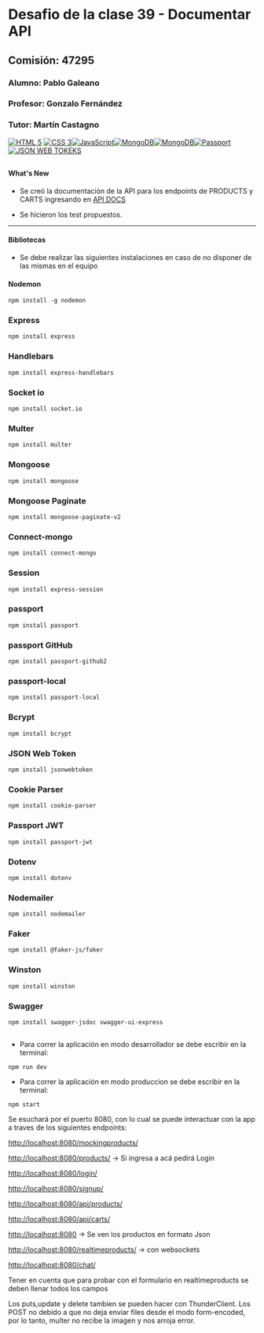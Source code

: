 # Desafio de la clase 39 - Documentar API
## Comisión: 47295

### Alumno: Pablo Galeano

### Profesor: Gonzalo Fernández

### Tutor: Martín Castagno

[![HTML 5](https://img.shields.io/badge/HTML_5-e34c26?style=for-the-badge&logo=html5&logoColor=white&labelColor=101010)]() [![CSS 3](https://img.shields.io/badge/CSS_3-264de4?style=for-the-badge&logo=css3&logoColor=white&labelColor=101010)]()[![JavaScript](https://img.shields.io/badge/JavaScript-F7DF1E?style=for-the-badge&logo=javascript&logoColor=white&labelColor=101010)]()[![MongoDB](https://img.shields.io/badge/MongoDB-47A248?style=for-the-badge&logo=mongodb&logoColor=white&labelColor=101010)]()[![MongoDB](https://img.shields.io/badge/handlebars-F26726?style=for-the-badge&logo=handlebars.js&logoColor=white&labelColor=101010)]()[![Passport](https://img.shields.io/badge/passport-34E27A?style=for-the-badge&logo=passport&logoColor=white&labelColor=101010)]()[![JSON WEB TOKEKS](https://img.shields.io/badge/JWT-f072ac?style=for-the-badge&logo=jsonwebtokens&logoColor=white&labelColor=101010)]()

##

#### What's New

* Se creó la documentación de la API para los endpoints de PRODUCTS y CARTS ingresando en [API DOCS](http://localhost:8080/apidocs)

* Se hicieron los test propuestos.
------------------------------------------------------
#### Bibliotecas

* Se debe realizar las siguientes instalaciones en caso de no disponer de las mismas en el equipo

#### Nodemon
```
npm install -g nodemon
```
### Express
```
npm install express
```
### Handlebars
```
npm install express-handlebars
```
### Socket io
```
npm install socket.io
```
### Multer
```
npm install multer
```
### Mongoose
```
npm install mongoose
```

### Mongoose Paginate
```
npm install mongoose-paginate-v2
```
### Connect-mongo
```
npm install connect-mongo 
```
### Session
```
npm install express-session 
```
### passport
```
npm install passport
```
### passport GitHub
```
npm install passport-github2
```
### passport-local
```
npm install passport-local
```
### Bcrypt
```
npm install bcrypt
```
### JSON Web Token
```
npm install jsonwebtoken
```
### Cookie Parser
```
npm install cookie-parser
```
### Passport JWT
```
npm install passport-jwt
```
### Dotenv
```
npm install dotenv
```
### Nodemailer

```
npm install nodemailer
```

### Faker
```
npm install @faker-js/faker
```
### Winston
```
npm install winston
```
### Swagger
```
npm install swagger-jsdoc swagger-ui-express
```

##
* Para correr  la aplicación en modo desarrollador se debe escribir en la terminal:
```
npm run dev 
```
* Para correr  la aplicación en modo produccion se debe escribir en la terminal:
```
npm start
```

Se esuchará por el puerto 8080, con lo cual se puede interactuar con la app a traves de los siguientes endpoints:

[http://localhost:8080/mockingproducts/](http://localhost:8080/mockingproducts)

[http://localhost:8080/products/](http://localhost:8080/products) -> Si ingresa a acá pedirá Login

[http://localhost:8080/login/](http://localhost:8080/login)

[http://localhost:8080/signup/](http://localhost:8080/signup)

[http://localhost:8080/api/products/](http://localhost:8080/api/products/)

[http://localhost:8080/api/carts/](http://localhost:8080/api/carts/)

[http://localhost:8080](http://localhost:8080) -> Se ven los productos en formato Json

[http://localhost:8080/realtimeproducts/](http://localhost:8080/realtimeproducts)  -> con websockets

[http://localhost:8080/chat/](http://localhost:8080/chat)


Tener en cuenta que para probar con el formulario en realtimeproducts se deben llenar todos los campos

Los puts,update y delete tambien se pueden hacer con ThunderClient. Los POST no debido a que no deja enviar files desde el modo form-encoded, por lo tanto, multer no recibe la imagen y nos arroja error.